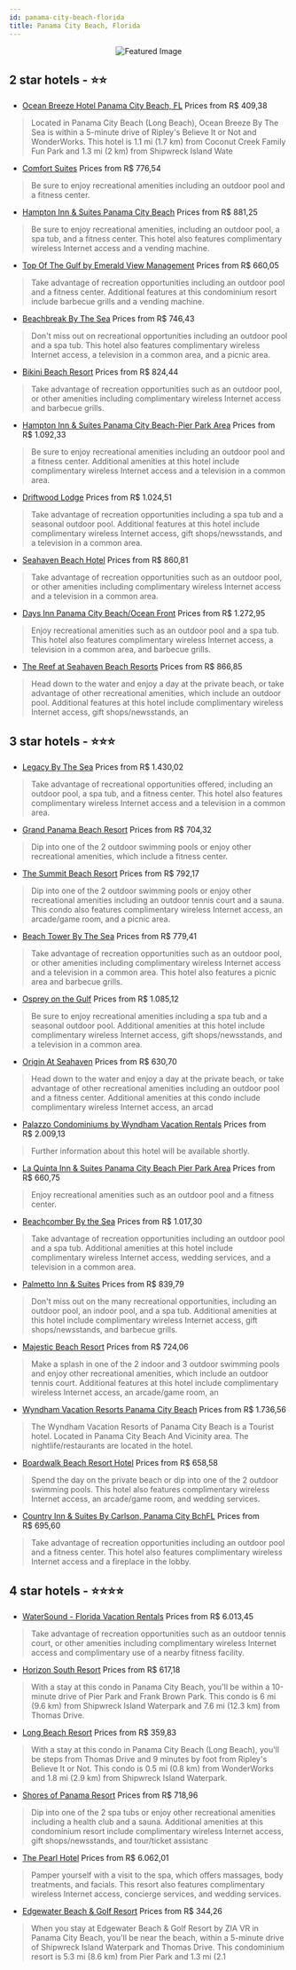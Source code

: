 ```yaml
---
id: panama-city-beach-florida
title: Panama City Beach, Florida
---
```


<center><img src="https://i.travelapi.com/hotels/2000000/1150000/1140600/1140505/35941308_z.jpg" alt="Featured Image" /></center>


##  2 star hotels - ⭐️⭐️

-    [Ocean Breeze Hotel Panama City Beach, FL](https://us.hurb.com/hotels/panama-city-beach/ocean-breeze-hotel-panama-city-beach-fl-JNP-JP981612?cmp=18055) Prices from R$ 409,38
   > Located in Panama City Beach (Long Beach), Ocean Breeze By The Sea is within a 5-minute drive of Ripley's Believe It or Not and WonderWorks. This hotel is 1.1 mi (1.7 km) from Coconut Creek Family Fun Park and 1.3 mi (2 km) from Shipwreck Island Wate
-    [Comfort Suites](https://us.hurb.com/hotels/panama-city-beach/comfort-suites-JNP-JP156236?cmp=18055) Prices from R$ 776,54
   > Be sure to enjoy recreational amenities including an outdoor pool and a fitness center.
-    [Hampton Inn & Suites Panama City Beach](https://us.hurb.com/hotels/panama-city-beach/hampton-inn-suites-panama-city-beach-JNP-JP02706P?cmp=18055) Prices from R$ 881,25
   > Be sure to enjoy recreational amenities, including an outdoor pool, a spa tub, and a fitness center. This hotel also features complimentary wireless Internet access and a vending machine.
-    [Top Of The Gulf by Emerald View Management](https://us.hurb.com/hotels/panama-city-beach/top-of-the-gulf-by-emerald-view-management-JNP-JP743741?cmp=18055) Prices from R$ 660,05
   > Take advantage of recreation opportunities including an outdoor pool and a fitness center. Additional features at this condominium resort include barbecue grills and a vending machine.
-    [Beachbreak By The Sea](https://us.hurb.com/hotels/panama-city-beach/beachbreak-by-the-sea-JNP-JP093713?cmp=18055) Prices from R$ 746,43
   > Don't miss out on recreational opportunities including an outdoor pool and a spa tub. This hotel also features complimentary wireless Internet access, a television in a common area, and a picnic area.
-    [Bikini Beach Resort](https://us.hurb.com/hotels/panama-city-beach/bikini-beach-resort-JNP-JP796625?cmp=18055) Prices from R$ 824,44
   > Take advantage of recreation opportunities such as an outdoor pool, or other amenities including complimentary wireless Internet access and barbecue grills.
-    [Hampton Inn & Suites Panama City Beach-Pier Park Area](https://us.hurb.com/hotels/panama-city-beach/hampton-inn-suites-panama-city-beach-pier-park-area-JNP-JP192246?cmp=18055) Prices from R$ 1.092,33
   > Be sure to enjoy recreational amenities including an outdoor pool and a fitness center. Additional amenities at this hotel include complimentary wireless Internet access and a television in a common area.
-    [Driftwood Lodge](https://us.hurb.com/hotels/panama-city-beach/driftwood-lodge-JNP-JP318826?cmp=18055) Prices from R$ 1.024,51
   > Take advantage of recreation opportunities including a spa tub and a seasonal outdoor pool. Additional features at this hotel include complimentary wireless Internet access, gift shops/newsstands, and a television in a common area.
-    [Seahaven Beach Hotel](https://us.hurb.com/hotels/panama-city-beach/seahaven-beach-hotel-JNP-JP181892?cmp=18055) Prices from R$ 860,81
   > Take advantage of recreation opportunities such as an outdoor pool, or other amenities including complimentary wireless Internet access and a television in a common area.
-    [Days Inn Panama City Beach/Ocean Front](https://us.hurb.com/hotels/panama-city-beach/days-inn-panama-city-beach-ocean-front-JNP-JP855000?cmp=18055) Prices from R$ 1.272,95
   > Enjoy recreational amenities such as an outdoor pool and a spa tub. This hotel also features complimentary wireless Internet access, a television in a common area, and barbecue grills.
-    [The Reef at Seahaven Beach Resorts](https://us.hurb.com/hotels/panama-city-beach/the-reef-at-seahaven-beach-resorts-JNP-JP788961?cmp=18055) Prices from R$ 866,85
   > Head down to the water and enjoy a day at the private beach, or take advantage of other recreational amenities, which include an outdoor pool. Additional features at this hotel include complimentary wireless Internet access, gift shops/newsstands, an

##  3 star hotels - ⭐️⭐️⭐️

-    [Legacy By The Sea](https://us.hurb.com/hotels/panama-city-beach/legacy-by-the-sea-JNP-JP093785?cmp=18055) Prices from R$ 1.430,02
   > Take advantage of recreational opportunities offered, including an outdoor pool, a spa tub, and a fitness center. This hotel also features complimentary wireless Internet access and a television in a common area.
-    [Grand Panama Beach Resort](https://us.hurb.com/hotels/panama-city-beach/grand-panama-beach-resort-JNP-JP971790?cmp=18055) Prices from R$ 704,32
   > Dip into one of the 2 outdoor swimming pools or enjoy other recreational amenities, which include a fitness center.
-    [The Summit Beach Resort](https://us.hurb.com/hotels/panama-city-beach/the-summit-beach-resort-JNP-JP404211?cmp=18055) Prices from R$ 792,17
   > Dip into one of the 2 outdoor swimming pools or enjoy other recreational amenities including an outdoor tennis court and a sauna. This condo also features complimentary wireless Internet access, an arcade/game room, and a picnic area.
-    [Beach Tower By The Sea](https://us.hurb.com/hotels/panama-city-beach/beach-tower-by-the-sea-JNP-JP883977?cmp=18055) Prices from R$ 779,41
   > Take advantage of recreation opportunities such as an outdoor pool, or other amenities including complimentary wireless Internet access and a television in a common area. This hotel also features a picnic area and barbecue grills.
-    [Osprey on the Gulf](https://us.hurb.com/hotels/panama-city-beach/osprey-on-the-gulf-JNP-JP355813?cmp=18055) Prices from R$ 1.085,12
   > Be sure to enjoy recreational amenities including a spa tub and a seasonal outdoor pool. Additional amenities at this hotel include complimentary wireless Internet access, gift shops/newsstands, and a television in a common area.
-    [Origin At Seahaven](https://us.hurb.com/hotels/panama-city-beach/origin-at-seahaven-JNP-JP191147?cmp=18055) Prices from R$ 630,70
   > Head down to the water and enjoy a day at the private beach, or take advantage of other recreational amenities including an outdoor pool and a fitness center. Additional amenities at this condo include complimentary wireless Internet access, an arcad
-    [Palazzo Condominiums by Wyndham Vacation Rentals](https://us.hurb.com/hotels/panama-city-beach/palazzo-condominiums-by-wyndham-vacation-rentals-JNP-JP065473?cmp=18055) Prices from R$ 2.009,13
   > Further information about this hotel will be available shortly.
-    [La Quinta Inn & Suites Panama City Beach Pier Park Area](https://us.hurb.com/hotels/panama-city-beach/la-quinta-inn-suites-panama-city-beach-pier-park-area-JNP-JP848163?cmp=18055) Prices from R$ 660,75
   > Enjoy recreational amenities such as an outdoor pool and a fitness center.
-    [Beachcomber By the Sea](https://us.hurb.com/hotels/panama-city-beach/beachcomber-by-the-sea-JNP-JP093723?cmp=18055) Prices from R$ 1.017,30
   > Take advantage of recreation opportunities including an outdoor pool and a spa tub. Additional amenities at this hotel include complimentary wireless Internet access, wedding services, and a television in a common area.
-    [Palmetto Inn & Suites](https://us.hurb.com/hotels/panama-city-beach/palmetto-inn-suites-JNP-JP843098?cmp=18055) Prices from R$ 839,79
   > Don't miss out on the many recreational opportunities, including an outdoor pool, an indoor pool, and a spa tub. Additional amenities at this hotel include complimentary wireless Internet access, gift shops/newsstands, and barbecue grills.
-    [Majestic Beach Resort](https://us.hurb.com/hotels/panama-city-beach/majestic-beach-resort-JNP-JP093787?cmp=18055) Prices from R$ 724,06
   > Make a splash in one of the 2 indoor and 3 outdoor swimming pools and enjoy other recreational amenities, which include an outdoor tennis court. Additional features at this hotel include complimentary wireless Internet access, an arcade/game room, an
-    [Wyndham Vacation Resorts Panama City Beach](https://us.hurb.com/hotels/panama-city-beach/wyndham-vacation-resorts-panama-city-beach-JNP-JP593999?cmp=18055) Prices from R$ 1.736,56
   > The Wyndham Vacation Resorts of Panama City Beach is a Tourist hotel. Located in Panama City Beach And Vicinity area. The nightlife/restaurants are located in the hotel.
-    [Boardwalk Beach Resort Hotel](https://us.hurb.com/hotels/panama-city-beach/boardwalk-beach-resort-hotel-JNP-JP906427?cmp=18055) Prices from R$ 658,58
   > Spend the day on the private beach or dip into one of the 2 outdoor swimming pools. This hotel also features complimentary wireless Internet access, an arcade/game room, and wedding services.
-    [Country Inn & Suites By Carlson, Panama City BchFL](https://us.hurb.com/hotels/panama-city-beach/country-inn-suites-by-carlson-panama-city-bchfl-JNP-JP850077?cmp=18055) Prices from R$ 695,60
   > Take advantage of recreation opportunities including an outdoor pool and a fitness center. This hotel also features complimentary wireless Internet access and a fireplace in the lobby.

##  4 star hotels - ⭐️⭐️⭐️⭐️

-    [WaterSound - Florida Vacation Rentals](https://us.hurb.com/hotels/panama-city-beach/watersound-florida-vacation-rentals-JNP-JP195843?cmp=18055) Prices from R$ 6.013,45
   > Take advantage of recreation opportunities such as an outdoor tennis court, or other amenities including complimentary wireless Internet access and complimentary use of a nearby fitness facility.
-    [Horizon South Resort](https://us.hurb.com/hotels/panama-city-beach/horizon-south-resort-JNP-JP093784?cmp=18055) Prices from R$ 617,18
   > With a stay at this condo in Panama City Beach, you'll be within a 10-minute drive of Pier Park and Frank Brown Park. This condo is 6 mi (9.6 km) from Shipwreck Island Waterpark and 7.6 mi (12.3 km) from Thomas Drive.
-    [Long Beach Resort](https://us.hurb.com/hotels/panama-city-beach/long-beach-resort-JNP-JP984914?cmp=18055) Prices from R$ 359,83
   > With a stay at this condo in Panama City Beach (Long Beach), you'll be steps from Thomas Drive and 9 minutes by foot from Ripley's Believe It or Not. This condo is 0.5 mi (0.8 km) from WonderWorks and 1.8 mi (2.9 km) from Shipwreck Island Waterpark.
-    [Shores of Panama Resort](https://us.hurb.com/hotels/panama-city-beach/shores-of-panama-resort-JNP-JP902011?cmp=18055) Prices from R$ 718,96
   > Dip into one of the 2 spa tubs or enjoy other recreational amenities including a health club and a sauna. Additional amenities at this condominium resort include complimentary wireless Internet access, gift shops/newsstands, and tour/ticket assistanc
-    [The Pearl Hotel](https://us.hurb.com/hotels/panama-city-beach/the-pearl-hotel-JNP-JP617125?cmp=18055) Prices from R$ 6.062,01
   > Pamper yourself with a visit to the spa, which offers massages, body treatments, and facials. This resort also features complimentary wireless Internet access, concierge services, and wedding services.
-    [Edgewater Beach & Golf Resort](https://us.hurb.com/hotels/panama-city-beach/edgewater-beach-golf-resort-JNP-JP905363?cmp=18055) Prices from R$ 344,26
   > When you stay at Edgewater Beach & Golf Resort by ZIA VR in Panama City Beach, you'll be near the beach, within a 5-minute drive of Shipwreck Island Waterpark and Thomas Drive. This condominium resort is 5.3 mi (8.6 km) from Pier Park and 1.3 mi (2.1
